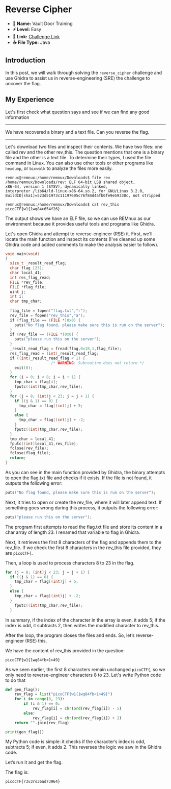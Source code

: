 # Reverse Cipher

- **📛 Name:** Vault Door Training  
- **⚡ Level:** Easy  
- **🔗 Link:** [Challenge Link](https://play.picoctf.org/practice/challenge/7?category=3&originalEvent=1&page=1)  
- **☕ File Type:** Java  

## Introduction
In this post, we will walk through solving the `reverse_cipher` challenge and use Ghidra to assist us in reverse-engineering (SRE) the challenge to uncover the flag.

## My Experience
Let's first check what question says and see if we can find any good information
<hr/>
We have recovered a binary and a text file. Can you reverse the flag.
<hr/>

Let's download two files and inspect their contents.
We have two files: one called rev and the other rev_this. The question mentions that one is a binary file and the other is a text file. To determine their types, I used the file command in Linux. You can also use other tools or other programs like `hexdump`, or `binwalk` to analyze the files more easily.

```console
remnux@remnux:/home/remnux/Downloads$ file rev
/home/remnux/Downloads/rev: ELF 64-bit LSB shared object,
x86-64, version 1 (SYSV), dynamically linked, 
interpreter /lib64/ld-linux-x86-64.so.2, for GNU/Linux 3.2.0, 
BuildID[sha1]=523d51973c11197605c76f84d4afb0fe9e59338c, not stripped

remnux@remnux:/home/remnux/Downloads$ cat rev_this
picoCTF{w1{1wq84>654f26}
```
The output shows we have an ELF file, so we can use REMnux as our environment because it provides useful tools and programs like Ghidra.

Let's open Ghidra and attempt to reverse-engineer (RSE) it. First, we’ll locate the main function and inspect its contents (I've cleaned up some Ghidra code and added comments to make the analysis easier to follow).

```C
void main(void)
{
  size_t _result_read_flag;
  char flag [23];
  char local_41;
  int res_flag_read;
  FILE *rev_file;
  FILE *flag_file;
  uint j;
  int i;
  char tmp_char;
  
  flag_file = fopen("flag.txt","r");
  rev_file = fopen("rev_this","a");
  if (flag_file == (FILE *)0x0) {
    puts("No flag found, please make sure this is run on the server");
  }
  if (rev_file == (FILE *)0x0) {
    puts("please run this on the server");
  }
  _result_read_flag = fread(flag,0x18,1,flag_file);
  res_flag_read = (int)_result_read_flag;
  if ((int)_result_read_flag < 1) {
                    /* WARNING: Subroutine does not return */
    exit(0);
  }
  for (i = 0; i < 8; i = i + 1) {
    tmp_char = flag[i];
    fputc((int)tmp_char,rev_file);
  }
  for (j = 8; (int)j < 23; j = j + 1) {
    if ((j & 1) == 0) {
      tmp_char = flag[(int)j] + 5;
    }
    else {
      tmp_char = flag[(int)j] + -2;
    }
    fputc((int)tmp_char,rev_file);
  }
  tmp_char = local_41;
  fputc((int)local_41,rev_file);
  fclose(rev_file);
  fclose(flag_file);
  return;
}
```
As you can see in the main function provided by Ghidra, the binary attempts to open the flag.txt file and checks if it exists. If the file is not found, it outputs the following error:
```c
puts("No flag found, please make sure this is run on the server");
```

Next, it tries to open or create the rev_file, where it will later append text. If something goes wrong during this process, it outputs the following error:
```c
puts("please run this on the server");
```

The program first attempts to read the flag.txt file and store its content in a char array of length 23. I renamed that variable to flag in Ghidra.

Next, it retrieves the first 8 characters of the flag and appends them to the rev_file. If we check the first 8 characters in the rev_this file provided, they are `picoCTF{`.

Then, a loop is used to process characters 8 to 23 in the flag.

```c
for (j = 8; (int)j < 23; j = j + 1) {
  if ((j & 1) == 0) {
    tmp_char = flag[(int)j] + 5;
  }
  else {
    tmp_char = flag[(int)j] + -2;
  }
    fputc((int)tmp_char,rev_file);
  }
```
In summary, if the index of the character in the array is even, it adds 5; if the index is odd, it subtracts 2, then writes the modified character to rev_this.

After the loop, the program closes the files and ends. So, let’s reverse-engineer (RSE) this.

We have the content of rev_this provided in the question:

```text
picoCTF{w1{1wq84fb<1>49}
```

As we seen earlier, the first 8 characters remain unchanged `picoCTF{`, so we only need to reverse-engineer characters 8 to 23. Let's write Python code to do that

```python
def gen_flag():
    rev_flag = list("picoCTF{w1{1wq84fb<1>49}")
    for i in range(8, 23):
        if (i & 1) == 0:
            rev_flag[i] = chr(ord(rev_flag[i]) - 5)  
        else:
            rev_flag[i] = chr(ord(rev_flag[i]) + 2) 
    return "".join(rev_flag) 

print(gen_flag())
```

My Python code is simple: it checks if the character’s index is odd, subtracts 5; if even, it adds 2. This reverses the logic we saw in the Ghidra code.

Let’s run it and get the flag.


The flag is:
```
picoCTF{r3v3rs36ad73964}
```
